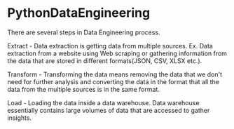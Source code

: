 # PythonDataEngineering

There are several steps in Data Engineering process.

Extract - Data extraction is getting data from multiple sources. Ex. Data extraction from a website using Web scraping or gathering information from the data that are stored in different formats(JSON, CSV, XLSX etc.).

Transform - Transforming the data means removing the data that we don't need for further analysis and converting the data in the format that all the data from the multiple sources is in the same format.

Load - Loading the data inside a data warehouse. Data warehouse essentially contains large volumes of data that are accessed to gather insights.

